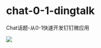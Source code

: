 # chat-0-1-dingtalk

Chat话题-从0-1快速开发钉钉微应用

![](http://images.w3crange.com/chat-0-1-dingtalk-demo.png)